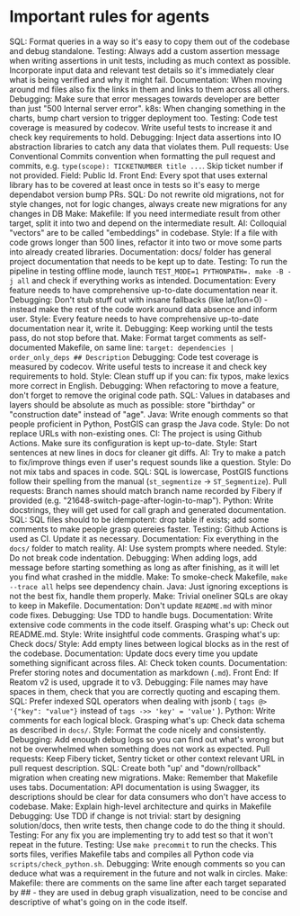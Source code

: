 # Important rules for agents
SQL: Format queries in a way so it's easy to copy them out of the codebase and debug standalone.
Testing: Always add a custom assertion message when writing assertions in unit tests, including as much context as possible. Incorporate input data and relevant test details so it's immediately clear what is being verified and why it might fail.
Documentation: When moving around md files also fix the links in them and links to them across all others.
Debugging: Make sure that error messages towards developer are better than just "500 Internal server error".
k8s: When changing something in the charts, bump chart version to trigger deployment too.
Testing: Code test coverage is measured by codecov. Write useful tests to increase it and check key requirements to hold.
Debugging: Inject data assertions into IO abstraction libraries to catch any data that violates them.
Pull requests: Use Conventional Commits convention when formatting the pull request and commits, e.g. `type(scope): TICKETNUMBER title ...`. Skip ticket number if not provided. Field: Public Id.
Front End: Every spot that uses external library has to be covered at least once in tests so it's easy to merge dependabot version bump PRs.
SQL: Do not rewrite old migrations, not for style changes, not for logic changes, always create new migrations for any changes in DB
Make: Makefile: If you need intermediate result from other target, split it into two and depend on the intermediate result.
AI: Colloquial "vectors" are to be called "embeddings" in codebase.
Style: If a file with code grows longer than 500 lines, refactor it into two or move some parts into already created libraries.
Documentation: docs/ folder has general project documentation that needs to be kept up to date.
Testing: To run the pipeline in testing offline mode, launch `TEST_MODE=1 PYTHONPATH=. make -B -j all` and check if everything works as intended.
Documentation: Every feature needs to have comprehensive up-to-date documentation near it.
Debugging: Don't stub stuff out with insane fallbacks (like lat/lon=0) - instead make the rest of the code work around data absence and inform user.
Style: Every feature needs to have comprehensive up-to-date documentation near it, write it.
Debugging: Keep working until the tests pass, do not stop before that.
Make: Format target comments as self-documented Makefile, on same line: `target: dependencies | order_only_deps ## Description`
Debugging: Code test coverage is measured by codecov. Write useful tests to increase it and check key requirements to hold.
Style: Clean stuff up if you can: fix typos, make lexics more correct in English.
Debugging: When refactoring to move a feature, don't forget to remove the original code path.
SQL: Values in databases and layers should be absolute as much as possible: store "birthday" or "construction date" instead of "age".
Java: Write enough comments so that people proficient in Python, PostGIS can grasp the Java code.
Style: Do not replace URLs with non-existing ones.
CI: The project is using Github Actions. Make sure its configuration is kept up-to-date.
Style: Start sentences at new lines in docs for cleaner git diffs.
AI: Try to make a patch to fix/improve things even if user's request sounds like a question.
Style: Do not mix tabs and spaces in code.
SQL: SQL is lowercase, PostGIS functions follow their spelling from the manual (`st_segmentize` -> `ST_Segmentize`).
Pull requests: Branch names should match branch name recorded by Fibery if provided (e.g. "21648-switch-page-after-login-to-map").
Python: Write docstrings, they will get used for call graph and generated documentation.
SQL: SQL files should to be idempotent: drop table if exists; add some comments to make people grasp quereies faster.
Testing: Github Actions is used as CI. Update it as necessary.
Documentation: Fix everything in the `docs/` folder to match reality.
AI: Use system prompts where needed.
Style: Do not break code indentation.
Debugging: When adding logs, add message before starting something as long as after finishing, as it will let you find what crashed in the middle.
Make: To smoke-check Makefile, `make --trace all` helps see dependency chain.
Java: Just ignoring exceptions is not the best fix, handle them properly.
Make: Trivial oneliner SQLs are okay to keep in Makefile.
Documentation: Don't update `README.md` with minor code fixes.
Debugging: Use TDD to handle bugs.
Documentation: Write extensive code comments in the code itself.
Grasping what's up: Check out README.md.
Style: Write insightful code comments.
Grasping what's up: Check docs/
Style: Add empty lines between logical blocks as in the rest of the codebase.
Documentation: Update docs every time you update something significant across files.
AI: Check token counts.
Documentation: Prefer storing notes and documentation as markdown (`.md`).
Front End: If Reatom v2 is used, upgrade it to v3.
Debugging: File names may have spaces in them, check that you are correctly quoting and escaping them.
SQL: Prefer indexed SQL operators when dealing with jsonb ( `tags @> '{"key": "value"}` instead of `tags ->> 'key' = 'value'` ).
Python: Write comments for each logical block.
Grasping what's up: Check data schema as described in `docs/`.
Style: Format the code nicely and consistently.
Debugging: Add enough debug logs so you can find out what's wrong but not be overwhelmed when something does not work as expected.
Pull requests: Keep Fibery ticket, Sentry ticket or other context relevant URL in pull request description.
SQL: Create both "up' and "down/rollback" migration when creating new migrations.
Make: Remember that Makefile uses tabs.
Documentation: API documentation is using Swagger, its descriptions should be clear for data consumers who don't have access to codebase.
Make: Explain high-level architecture and quirks in Makefile
Debugging: Use TDD if change is not trivial: start by designing solution/docs, then write tests, then change code to do the thing it should.
Testing: For any fix you are implementing try to add test so that it won't repeat in the future.
Testing: Use `make precommit` to run the checks. This sorts files, verifies Makefile tabs and compiles all Python code via `scripts/check_python.sh`.
Debugging: Write enough comments so you can deduce what was a requirement in the future and not walk in circles.
Make: Makefile: there are comments on the same line after each target separated by ## - they are used in debug graph visualization, need to be concise and descriptive of what's going on in the code itself.

